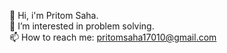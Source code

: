 👋 Hi, i'm Pritom Saha. </br>
 🔭 I’m interested in problem solving. </br>
 📫 How to reach me: pritomsaha17010@gmail.com

<!--
**PritomSaha7/PritomSaha7** is a ✨ _special_ ✨ repository because its `README.md` (this file) appears on your GitHub profile.

Here are some ideas to get you started:

- 🔭 I’m interested in problem solving.
- 🌱 I’m currently learning ...
- 👯 I’m looking to collaborate on ...
- 🤔 I’m looking for help with ...
- 💬 Ask me about ...
- 📫 How to reach me: pritomsaha17010@gmail.com
- 😄 Pronouns: ...
- ⚡ Fun fact: ...
-->
